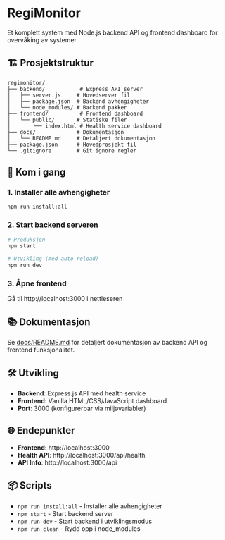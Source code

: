 # RegiMonitor

Et komplett system med Node.js backend API og frontend dashboard for overvåking av systemer.

## 🏗️ Prosjektstruktur

```
regimonitor/
├── backend/           # Express API server
│   ├── server.js     # Hovedserver fil
│   ├── package.json  # Backend avhengigheter
│   └── node_modules/ # Backend pakker
├── frontend/          # Frontend dashboard
│   └── public/       # Statiske filer
│       └── index.html # Health service dashboard
├── docs/             # Dokumentasjon
│   └── README.md     # Detaljert dokumentasjon
├── package.json      # Hovedprosjekt fil
└── .gitignore        # Git ignore regler
```

## 🚀 Kom i gang

### 1. Installer alle avhengigheter
```bash
npm run install:all
```

### 2. Start backend serveren
```bash
# Produksjon
npm start

# Utvikling (med auto-reload)
npm run dev
```

### 3. Åpne frontend
Gå til http://localhost:3000 i nettleseren

## 📚 Dokumentasjon

Se [docs/README.md](docs/README.md) for detaljert dokumentasjon av backend API og frontend funksjonalitet.

## 🛠️ Utvikling

- **Backend**: Express.js API med health service
- **Frontend**: Vanilla HTML/CSS/JavaScript dashboard
- **Port**: 3000 (konfigurerbar via miljøvariabler)

## 🌐 Endepunkter

- **Frontend**: http://localhost:3000
- **Health API**: http://localhost:3000/api/health
- **API Info**: http://localhost:3000/api

## 📦 Scripts

- `npm run install:all` - Installer alle avhengigheter
- `npm start` - Start backend server
- `npm run dev` - Start backend i utviklingsmodus
- `npm run clean` - Rydd opp i node_modules 